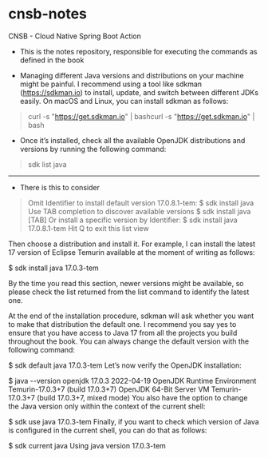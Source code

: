 # cnsb-notes
CNSB - Cloud Native Spring Boot Action 
- This is the notes repository, responsible for executing the commands as defined in the book

- Managing different Java versions and distributions on your machine might be painful. I recommend using a tool like sdkman (https://sdkman.io) to install, update, and switch between different JDKs easily. On macOS and Linux, you can install sdkman as follows:
> curl -s "https://get.sdkman.io" | bashcurl -s "https://get.sdkman.io" | bash

- Once it’s installed, check all the available OpenJDK distributions and versions by running the following command:

> sdk list java

---
- There is this to consider
> Omit Identifier to install default version 17.0.8.1-tem:
> $ sdk install java
> Use TAB completion to discover available versions
> $ sdk install java [TAB]
> Or install a specific version by Identifier:
> $ sdk install java 17.0.8.1-tem
> Hit Q to exit this list view

Then choose a distribution and install it. For example, I can install the latest 17 version of Eclipse Temurin available at the moment of writing as follows:

$ sdk install java 17.0.3-tem

By the time you read this section, newer versions might be available, so please check the list returned from the list command to identify the latest one.

At the end of the installation procedure, sdkman will ask whether you want to make that distribution the default one. I recommend you say yes to ensure that you have access to Java 17 from all the projects you build throughout the book. You can always change the default version with the following command:

$ sdk default java 17.0.3-tem
Let’s now verify the OpenJDK installation:

$ java --version
openjdk 17.0.3 2022-04-19
OpenJDK Runtime Environment Temurin-17.0.3+7 (build 17.0.3+7)
OpenJDK 64-Bit Server VM Temurin-17.0.3+7 (build 17.0.3+7, mixed mode)
You also have the option to change the Java version only within the context of the current shell:

$ sdk use java 17.0.3-tem
Finally, if you want to check which version of Java is configured in the current shell, you can do that as follows:

$ sdk current java
Using java version 17.0.3-tem